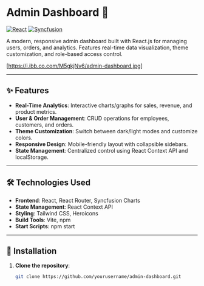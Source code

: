# Admin Dashboard 🚀

[![React](https://img.shields.io/badge/React-18.2.0-blue)](https://react.dev/)
[![Syncfusion](https://img.shields.io/badge/Syncfusion-23.1.36-green)](https://www.syncfusion.com/)


A modern, responsive admin dashboard built with React.js for managing users, orders, and analytics. Features real-time data visualization, theme customization, and role-based access control.

[https://i.ibb.co.com/M5gkjNv6/admin-dashboard.jpg] 


---

## ✨ Features
- **Real-Time Analytics**: Interactive charts/graphs for sales, revenue, and product metrics.
- **User & Order Management**: CRUD operations for employees, customers, and orders.
- **Theme Customization**: Switch between dark/light modes and customize colors.
- **Responsive Design**: Mobile-friendly layout with collapsible sidebars.
- **State Management**: Centralized control using React Context API and localStorage.

---

## 🛠️ Technologies Used
- **Frontend**: React, React Router, Syncfusion Charts
- **State Management**: React Context API
- **Styling**: Tailwind CSS, Heroicons
- **Build Tools**: Vite, npm
- **Start Scripts**: npm start

---

## 🚀 Installation

1. **Clone the repository**:
   ```bash
   git clone https://github.com/yourusername/admin-dashboard.git
